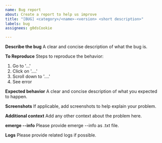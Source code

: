 ```yaml
---
name: Bug report
about: Create a report to help us improve
title: "[BUG] <category>/<name>-<version> <short description>"
labels: bug
assignees: g0dsCookie

---
```


**Describe the bug**
A clear and concise description of what the bug is.

**To Reproduce**
Steps to reproduce the behavior:
1. Go to '...'
2. Click on '....'
3. Scroll down to '....'
4. See error

**Expected behavior**
A clear and concise description of what you expected to happen.

**Screenshots**
If applicable, add screenshots to help explain your problem.

**Additional context**
Add any other context about the problem here.

**emerge --info**
Please provide emerge --info as .txt file.

**Logs**
Please provide related logs if possible.
